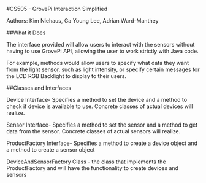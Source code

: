 
#CS505 - GrovePi Interaction Simplified

Authors: Kim Niehaus, Ga Young Lee, Adrian Ward-Manthey

##What it Does

The interface provided will allow users to interact with the sensors without having to use GrovePi API, allowing the user to work strictly with Java code.

For example, methods would allow users to specify what data they want from the light sensor, such as light intensity, or specify certain messages for the LCD RGB Backlight to display to their users.

##Classes and Interfaces

Device Interface- Specifies a method to set the device and a method to check if device is available to use. Concrete classes of actual devices will realize.

Sensor Interface- Specifies a method to set the sensor and a method to get data from the sensor. Concrete classes of actual sensors will realize.

ProductFactory Interface- Specifies a method to create a device object and a method to create a sensor object

DeviceAndSensorFactory Class - the class that implements the ProductFactory and will have the functionality to create devices and sensors
